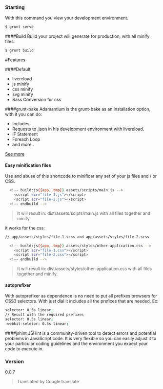 ### Starting
With this command you view your development environment.
```sh
$ grunt serve
```
####Build
Build your project will generate for production, with all minify files.
```sh
$ grunt build
```

#Features

####Default
* livereload
* js minify
* css minify
* svg minify
* Sass Conversion for css

####grunt-bake
Adamantium is the grunt-bake as an installation option, with it you can do:

 - Includes
 - Requests to .json in his development environment with livereload.
 - IF Statement
 - Foreach Loop
 - and more..

[See more](https://github.com/MathiasPaumgarten/grunt-bake)

#### Easy minification files
Use and abuse of this shortcode to minificar any set of your js files and / or CSS.

```sh
  <!-- build:js({app,.tmp}) assets/scripts/main.js -->
    <script scr="file-1.js"></script>
    <script scr="file-2.js"></script>
  <!-- endbuild -->

```
>  It will result in: dist/assets/scipts/main.js  with all files together and minify.

it works for the css:

```sh
// app/assets/styles/file-1.scss and app/assets/styles/file-2.scss

  <!-- build:js({app,.tmp}) assets/styles/other-application.css -->
    <script scr="file-1.css"></script>
    <script scr="file-2.css"></script>
  <!-- endbuild -->

```
> It will result in: dist/assets/styles/other-application.css with all files together and minify.

#### autoprefixer
With autoprefixer as dependence is no need to put all prefixes browsers for CSS3 selectors. With just dial it includes all the prefixes that are needed.
Ex:

```sh
selector: 0.5s linear;
// Result with the required prefixes
selector: 0.5s linear;
-webkit-seletor: 0.5s linear;
```

####jshint
JSHint is a community-driven tool to detect errors and potential problems in JavaScript code. It is very flexible so you can easily adjust it to your particular coding guidelines and the environment you expect your code to execute in.

### Version
0.0.7

>Translated by Google translate
